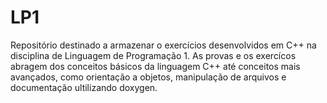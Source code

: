 # LP1
Repositório destinado a armazenar o exercícios desenvolvidos em C++ na disciplina de Linguagem de Programação 1. As provas e os exercícos
abragem dos conceitos básicos da linguagem C++ até conceitos mais avançados, como orientação a objetos, manipulação de arquivos e documentação ultilizando doxygen.
